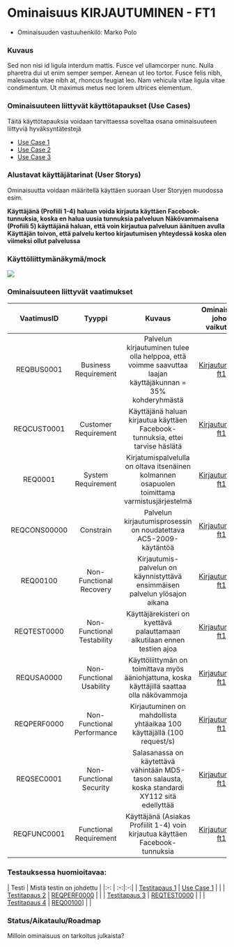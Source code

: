 # Ominaisuus KIRJAUTUMINEN - FT1

* Ominaisuuden vastuuhenkilö: Marko Polo

### Kuvaus

Sed non nisi id ligula interdum mattis. Fusce vel ullamcorper nunc. Nulla pharetra dui ut enim semper semper. Aenean ut leo tortor. Fusce felis nibh, malesuada vitae nibh at, rhoncus feugiat leo. Nam vehicula vitae ligula vitae condimentum. Ut maximus metus nec lorem ultrices elementum.


### Ominaisuuteen liittyvät käyttötapaukset (Use Cases)

Täitä käyttötapauksia voidaan tarvittaessa soveltaa osana ominaisuuteen liittyviä hyväksyntätestejä

* [Use Case 1](esimerkki-uc1-kayttotapaus.md)
* [Use Case 2]()
* [Use Case 3]()


### Alustavat käyttäjätarinat (User Storys)

Ominaisuutta voidaan määritellä käyttäen suoraan User Storyjen muodossa esim.

__Käyttäjänä (Profiili 1-4) haluan voida kirjauta käyttäen Facebook-tunnuksia, koska en halua uusia tunnuksia palveluun__
__Näkövammaisena (Profiili 5) käyttäjänä haluan, että voin kirjautua palveluun äänituen avulla__
__Käyttäjän toivon, että palvelu kertoo kirjautumisen yhteydessä koska olen viimeksi ollut palvelussa__


### Käyttöliittymänäkymä/mock

![](https://openclipart.org/image/300px/svg_to_png/178764/1370010418.png&disposition=attachment)

### Ominaisuuteen liittyvät vaatimukset


| VaatimusID | Tyyppi | Kuvaus | Ominaisuus johon vaikuttaa |								
|:-:|:-:|:-:|:-:|
| REQBUS0001 | Business Requirement | Palvelun kirjautuminen tulee olla helppoa, että voimme saavuttaa laajan käyttäjäkunnan = 35% kohderyhmästä | [Kirjautuminen ft1](ft1-ominaisuus.md) | 
| REQCUST0001 | Customer Requirement | Käyttäjänä haluan kirjautua käyttäen Facebook-tunnuksia, ettei tarvise häslätä | [Kirjautuminen ft1](ft1-ominaisuus.md) | 
| REQ0001 | System Requirement | Kirjatumispalvelulla on oltava itsenäinen kolmannen osapuolen toimittama varmistusjärjestelmä | [Kirjautuminen ft1](ft1-ominaisuus.md) |
| REQCONS00000 | Constrain | Palvelun kirjautumisprosessin on noudatettava AC5-2009-käytäntöä  | [Kirjautuminen ft1](ft1-ominaisuus.md) |
| REQ00100 | Non-Functional Recovery | Kirjautumis-palvelun on käynnistyttävä ensimmäisen palvelun ylösajon aikana | [Kirjautuminen ft1](ft1-ominaisuus.md)	 |							
| REQTEST0000 | Non-Functional Testability | Käyttäjärekisteri on kyettävä palauttamaan alkutilaan ennen testien ajoa  | [Kirjautuminen ft1](ft1-ominaisuus.md)	 |	
| REQUSA0000 | Non-Functional Usability | Käyttöliittymän on toimittava myös ääniohjattuna, koska käyttäjillä saattaa olla näkövammoja |  [Kirjautuminen ft1](ft1-ominaisuus.md) | |	
| REQPERF0000 | Non-Functional Performance | Kirjautuminen on mahdollista yhtäaikaa 100 käyttäjällä (100 request/s) | [Kirjautuminen ft1](ft1-ominaisuus.md) |								
| REQSEC0001 | Non-Functional Security | Salasanassa on käytettävä vähintään MD5-tason salausta, koska standardi XY112 sitä edellyttää | [Kirjautuminen ft1](ft1-ominaisuus.md) |								
| REQFUNC0001 | Functional Requirement | Käyttäjänä (Asiakas Profiilit 1-4) voin kirjautua käyttäen Facebook-tunnuksia | [Kirjautuminen ft1](ft1-ominaisuus.md) |


### Testauksessa huomioitavaa:

| Testi  | Mistä testin on johdettu  | 
|:-: | :-:|:-:|
| [Testitapaus 1](esimerkki-ft1-testitapaus.md)  | [Use Case 1](esimerkki-uc1-kayttotapaus.md)  |  |
| [Testitapaus 2](esimerkki-ft1-testitapaus.md)  | [REQPERF0000]() |  |
| [Testitapaus 3](esimerkki-ft1-testitapaus.md)  | [REQTEST0000]() |  |
| [Testitapaus 4](esimerkki-ft1-testitapaus.md)  | [REQ00100]()]  |  |



### Status/Aikataulu/Roadmap

Milloin ominaisuus on tarkoitus julkaista?



